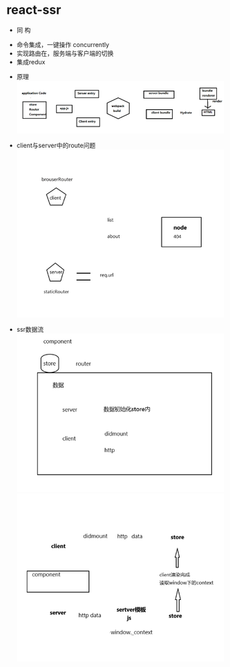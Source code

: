 # react-ssr

- 同 构

* 命令集成，一键操作 concurrently
* 实现路由在，服务端与客户端的切换
* 集成redux

- 原理
![](img/1.png)

-  client与server中的route问题
![](img/2.png)

- ssr数据流
![](img/3.png)
![](img/4.png)